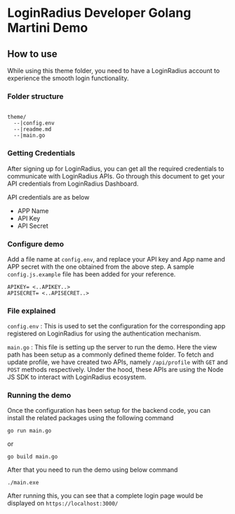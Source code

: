 LoginRadius Developer Golang Martini Demo 
=======================================

## How to use



While using this theme folder, you need to have a LoginRadius account to experience the smooth login functionality.

### Folder structure

```

theme/
  --|config.env
  --|readme.md
  --|main.go

```

### Getting Credentials

After signing up for LoginRadius, you can get all the required credentials to communicate with LoginRadius APIs. Go through this document to get your API credentials from LoginRadius Dashboard.

API credentials are as below
- APP Name
- API Key
- API Secret



### Configure demo

Add a file name at `config.env`, and replace your API key and App name and APP secret with the one obtained from the above step. A sample `config.js.example` file has been added for your reference.

```
APIKEY= <..APIKEY..>
APISECRET= <..APISECRET..>

```

### File explained

`config.env` : This is used to set the configuration for the corresponding app registered on LoginRadius for using the authentication mechanism.

`main.go` : This file is setting up the server to run the demo. Here the view path has been setup as a commonly defined theme folder. To fetch and update profile, we have created two APIs, namely `/api/profile` with `GET` and `POST` methods respectively. Under the hood, these APIs are using the Node JS SDK to interact with LoginRadius ecosystem. 

### Running the demo

Once the configuration has been setup for the backend code, you can install the related packages using the following command

```
go run main.go 
```

or 

```
go build main.go
```
After that you need to run the demo using below command

```
./main.exe
```
After running this, you can see that a complete login page would be displayed on `https://localhost:3000/`